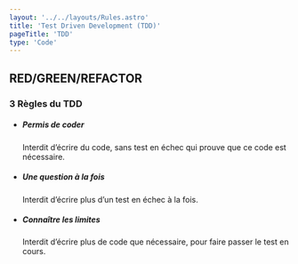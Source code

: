 ```yaml
---
layout: '../../layouts/Rules.astro'
title: 'Test Driven Development (TDD)'
pageTitle: 'TDD'
type: 'Code'
---
```

## RED/GREEN/REFACTOR

### 3 Règles du TDD

- ##### Permis de coder
  Interdit d’écrire du code, sans test en échec qui prouve que ce code est nécessaire.
- ##### Une question à la fois
  Interdit d’écrire plus d’un test en échec à la fois.
- ##### Connaître les limites
  Interdit d’écrire plus de code que nécessaire, pour faire passer le test en cours.

